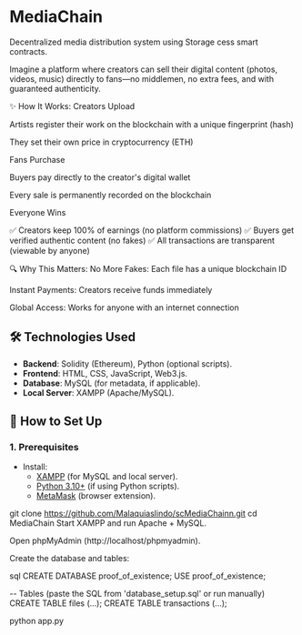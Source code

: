 # MediaChain  
Decentralized media distribution system using Storage cess smart contracts.  

Imagine a platform where creators can sell their digital content (photos, videos, music) directly to fans—no middlemen, no extra fees, and with guaranteed authenticity.

✨ How It Works:
Creators Upload

Artists register their work on the blockchain with a unique fingerprint (hash)

They set their own price in cryptocurrency (ETH)

Fans Purchase

Buyers pay directly to the creator's digital wallet

Every sale is permanently recorded on the blockchain

Everyone Wins

✅ Creators keep 100% of earnings (no platform commissions)
✅ Buyers get verified authentic content (no fakes)
✅ All transactions are transparent (viewable by anyone)

🔍 Why This Matters:
No More Fakes: Each file has a unique blockchain ID

Instant Payments: Creators receive funds immediately

Global Access: Works for anyone with an internet connection

## 🛠️ Technologies Used  
- **Backend**: Solidity (Ethereum), Python (optional scripts).  
- **Frontend**: HTML, CSS, JavaScript, Web3.js.  
- **Database**: MySQL (for metadata, if applicable).  
- **Local Server**: XAMPP (Apache/MySQL).

## 🚀 How to Set Up  

### **1. Prerequisites**  
- Install:  
  - [XAMPP](https://www.apachefriends.org/download.html) (for MySQL and local server).  
  - [Python 3.10+](https://www.python.org/downloads/) (if using Python scripts).  
  - [MetaMask](https://metamask.io/download.html) (browser extension).

git clone https://github.com/Malaquiaslindo/scMediaChainn.git
cd MediaChain
Start XAMPP and run Apache + MySQL.

Open phpMyAdmin (http://localhost/phpmyadmin).

Create the database and tables:

sql
CREATE DATABASE proof_of_existence;
USE proof_of_existence;

-- Tables (paste the SQL from 'database_setup.sql' or run manually)
CREATE TABLE files (...);
CREATE TABLE transactions (...);

python app.py
